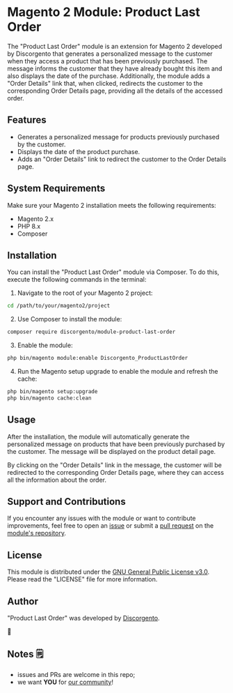 # Magento 2 Module: Product Last Order

The "Product Last Order" module is an extension for Magento 2 developed by Discorgento that generates a personalized message to the customer when they access a product that has been previously purchased. The message informs the customer that they have already bought this item and also displays the date of the purchase. Additionally, the module adds a "Order Details" link that, when clicked, redirects the customer to the corresponding Order Details page, providing all the details of the accessed order.

## Features

- Generates a personalized message for products previously purchased by the customer.
- Displays the date of the product purchase.
- Adds an "Order Details" link to redirect the customer to the Order Details page.

## System Requirements

Make sure your Magento 2 installation meets the following requirements:

- Magento 2.x
- PHP 8.x
- Composer

## Installation

You can install the "Product Last Order" module via Composer. To do this, execute the following commands in the terminal:

1. Navigate to the root of your Magento 2 project:

```bash
cd /path/to/your/magento2/project
```

2. Use Composer to install the module:

```bash
composer require discorgento/module-product-last-order
```

3. Enable the module:

```bash
php bin/magento module:enable Discorgento_ProductLastOrder
```

4. Run the Magento setup upgrade to enable the module and refresh the cache:

```bash
php bin/magento setup:upgrade
php bin/magento cache:clean
```

## Usage

After the installation, the module will automatically generate the personalized message on products that have been previously purchased by the customer. The message will be displayed on the product detail page.

By clicking on the "Order Details" link in the message, the customer will be redirected to the corresponding Order Details page, where they can access all the information about the order.

## Support and Contributions

If you encounter any issues with the module or want to contribute improvements, feel free to open an [issue](https://github.com/discorgento/module-product-last-order/issue) or submit a [pull request](https://github.com/discorgento/module-product-last-order/pulls) on the [module's repository](https://github.com/discorgento/module-product-last-order).

## License

This module is distributed under the [GNU General Public License v3.0](https://github.com/discorgento/module-product-last-order/blob/feat/readme/LICENSE.txt). Please read the "LICENSE" file for more information.

## Author

"Product Last Order" was developed by [Discorgento](https://www.discorgento.com).

🐓

## Notes 🗒
 - issues and PRs are welcome in this repo;
 - we want **YOU** for [our community](https://discord.io/Discorgento)!
